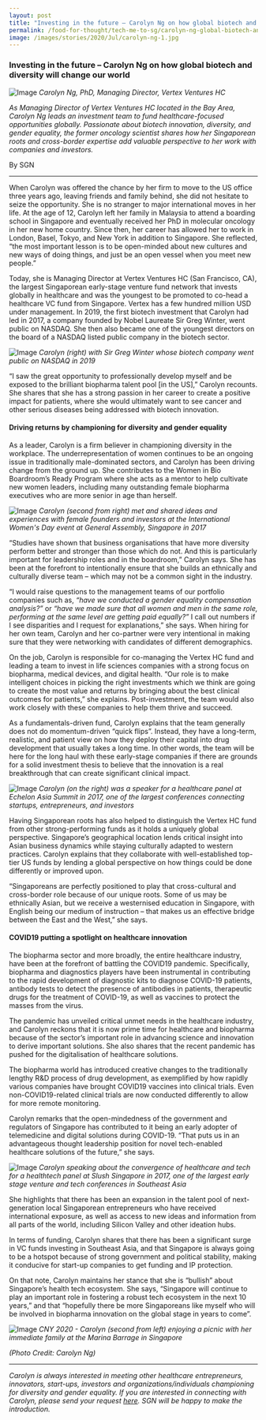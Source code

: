 ```yaml
---
layout: post
title: "Investing in the future – Carolyn Ng on how global biotech and diversity will change our world"
permalink: /food-for-thought/tech-me-to-sg/carolyn-ng-global-biotech-and-diversity
image: /images/stories/2020/Jul/carolyn-ng-1.jpg
---
```


### Investing in the future – Carolyn Ng on how global biotech and diversity will change our world 

![Image](/images/stories/2020/Jul/carolyn-ng-1.jpg)
_Carolyn Ng, PhD, Managing Director, Vertex Ventures HC_

_As Managing Director of Vertex Ventures HC located in the Bay Area, Carolyn Ng leads an investment team to fund healthcare-focused opportunities globally. Passionate about biotech innovation, diversity, and gender equality, the former oncology scientist shares how her Singaporean roots and cross-border expertise add valuable perspective to her work with companies and investors._

By SGN

<hr>

When Carolyn was offered the chance by her firm to move to the US office three years ago, leaving friends and family behind, she did not hesitate to seize the opportunity. She is no stranger to major international moves in her life. At the age of 12, Carolyn left her family in Malaysia to attend a boarding school in Singapore and eventually received her PhD in molecular oncology in her new home country. Since then, her career has allowed her to work in London, Basel, Tokyo, and New York in addition to Singapore. She reflected, “the most important lesson is to be open-minded about new cultures and new ways of doing things, and just be an open vessel when you meet new people.” 

Today, she is Managing Director at Vertex Ventures HC (San Francisco, CA), the largest Singaporean early-stage venture fund network that invests globally in healthcare and was the youngest to be promoted to co-head a healthcare VC fund from Singapore. Vertex has a few hundred million USD under management. In 2019, the first biotech investment that Carolyn had led in 2017, a company founded by Nobel Laureate Sir Greg Winter, went public on NASDAQ. She then also became one of the youngest directors on the board of a NASDAQ listed public company in the biotech sector.  

![Image](/images/stories/2020/Jul/carolyn-greg.jpg)
_Carolyn (right) with Sir Greg Winter whose biotech company went public on NASDAQ in 2019_

“I saw the great opportunity to professionally develop myself and be exposed to the brilliant biopharma talent pool [in the US],” Carolyn recounts. She shares that she has a strong passion in her career to create a positive impact for patients, where she would ultimately want to see cancer and other serious diseases being addressed with biotech innovation.

#### Driving returns by championing for diversity and gender equality 

As a leader, Carolyn is a firm believer in championing diversity in the workplace. The underrepresentation of women continues to be an ongoing issue in traditionally male-dominated sectors, and Carolyn has been driving change from the ground up. She contributes to the Women in Bio Boardroom’s Ready Program where she acts as a mentor to help cultivate new women leaders, including many outstanding female biopharma executives who are more senior in age than herself. 

![Image](/images/stories/2020/Jul/carolyn-ng-3.jpg)
_Carolyn (second from right) met and shared ideas and experiences with female founders and investors at the International Women's Day event at General Assembly, Singapore in 2017_

“Studies have shown that business organisations that have more diversity perform better and stronger than those which do not. And this is particularly important for leadership roles and in the boardroom,” Carolyn says. She has been at the forefront to intentionally ensure that she builds an ethnically and culturally diverse team – which may not be a common sight in the industry. 

“I would raise questions to the management teams of our portfolio companies such as, _“have we conducted a gender equality compensation analysis?”_ or _“have we made sure that all women and men in the same role, performing at the same level are getting paid equally?”_ I call out numbers if I see disparities and I request for explanations,” she says. When hiring for her own team, Carolyn and her co-partner were very intentional in making sure that they were networking with candidates of different demographics.

On the job, Carolyn is responsible for co-managing the Vertex HC fund and leading a team to invest in life sciences companies with a strong focus on biopharma, medical devices, and digital health. “Our role is to make intelligent choices in picking the right investments which we think are going to create the most value and returns by bringing about the best clinical outcomes for patients,” she explains. Post-investment, the team would also work closely with these companies to help them thrive and succeed.

As a fundamentals-driven fund, Carolyn explains that the team generally does not do momentum-driven “quick flips”. Instead, they have a long-term, realistic, and patient view on how they deploy their capital into drug development that usually takes a long time. In other words, the team will be here for the long haul with these early-stage companies if there are grounds for a solid investment thesis to believe that the innovation is a real breakthrough that can create significant clinical impact. 

![Image](/images/stories/2020/Jul/carolyn-ng-4.jpg)
_Carolyn (on the right) was a speaker for a healthcare panel at Echelon Asia Summit in 2017, one of the largest conferences connecting startups, entrepreneurs, and investors_

Having Singaporean roots has also helped to distinguish the Vertex HC fund from other strong-performing funds as it holds a uniquely global perspective. Singapore’s geographical location lends critical insight into Asian business dynamics while staying culturally adapted to western practices. Carolyn explains that they collaborate with well-established top-tier US funds by lending a global perspective on how things could be done differently or improved upon.

“Singaporeans are perfectly positioned to play that cross-cultural and cross-border role because of our unique roots. Some of us may be ethnically Asian, but we receive a westernised education in Singapore, with English being our medium of instruction – that makes us an effective bridge between the East and the West,” she says. 

#### COVID19 putting a spotlight on healthcare innovation 

The biopharma sector and more broadly, the entire healthcare industry, have been at the forefront of battling the COVID19 pandemic. Specifically, biopharma and diagnostics players have been instrumental in contributing to the rapid development of diagnostic kits to diagnose COVID-19 patients, antibody tests to detect the presence of antibodies in patients, therapeutic drugs for the treatment of COVID-19, as well as vaccines to protect the masses from the virus. 

The pandemic has unveiled critical unmet needs in the healthcare industry, and Carolyn reckons that it is now prime time for healthcare and biopharma because of the sector’s important role in advancing science and innovation to derive important solutions. She also shares that the recent pandemic has pushed for the digitalisation of healthcare solutions. 

The biopharma world has introduced creative changes to the traditionally lengthy R&D process of drug development, as exemplified by how rapidly various companies have brought COVID19 vaccines into clinical trials. Even non-COVID19-related clinical trials are now conducted differently to allow for more remote monitoring. 

Carolyn remarks that the open-mindedness of the government and regulators of Singapore has contributed to it being an early adopter of telemedicine and digital solutions during COVID-19. “That puts us in an advantageous thought leadership position for novel tech-enabled healthcare solutions of the future,” she says.

![Image](/images/stories/2020/Jul/carolyn-ng-5.jpg)
_Carolyn speaking about the convergence of healthcare and tech for a healthtech panel at Slush Singapore in 2017, one of the largest early stage venture and tech conferences in Southeast Asia_


She highlights that there has been an expansion in the talent pool of next-generation local Singaporean entrepreneurs who have received international exposure, as well as access to new ideas and information from all parts of the world, including Silicon Valley and other ideation hubs. 

In terms of funding, Carolyn shares that there has been a significant surge in VC funds investing in Southeast Asia, and that Singapore is always going to be a hotspot because of strong government and political stability, making it conducive for start-up companies to get funding and IP protection. 

On that note, Carolyn maintains her stance that she is “bullish” about Singapore’s health tech ecosystem. She says, “Singapore will continue to play an important role in fostering a robust tech ecosystem in the next 10 years,” and that “hopefully there be more Singaporeans like myself who will be involved in biopharma innovation on the global stage in years to come”.

![Image](/images/stories/2020/Jul/carolynpicnic.jpg)
_CNY 2020 - Carolyn (second from left) enjoying a picnic with her immediate family at the Marina Barrage in Singapore_

_(Photo Credit: Carolyn Ng)_

<hr>


_Carolyn is always interested in meeting other healthcare entrepreneurs, innovators, start-ups, investors and organizations/individuals championing for diversity and gender equality. If you are interested in connecting with Carolyn, please send your request [here](https://form.gov.sg/#!/5efb9f53c1e4e30011ad238f). SGN will be happy to make the introduction._
